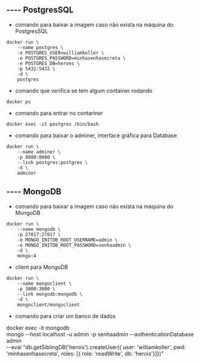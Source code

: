 ## ---- PostgresSQL

* comando para baixar a imagem caso não exista na máquina do PostgresSQL

```
docker run \
    --name postgres \
    -e POSTGRES_USER=williamkoller \
    -e POSTGRES_PASSWORD=minhasenhasecreta \
    -e POSTGRES_DB=heroes \
    -p 5432:5432 \
    -d \
    postgres
```

* comando que verifica se tem algum container rodando

```
docker ps
```

* comando para entrar no contariner

```
docker exec -it postgres /bin/bash
```

* comando para baixar o adminer, interface gráfica para Database

```
docker run \
    --name adminer \
    -p 8080:8080 \
    --link postgres:postgres \
    -d \
    adminer
```

## ---- MongoDB

* comando para baixar a imagem caso não exista na máquina do MongoDB

```
docker run \
    --name mongodb \
    -p 27017:27017 \
    -e MONGO_INITDB_ROOT_USERNAME=admin \
    -e MONGO_INITDB_ROOT_PASSWORD=senhaadmin \
    -d \
    mongo:4
```

* client para MongoDB

```
docker run \
    --name mongoclient \
    -p 3000:3000 \
    --link mongodb:mongodb \
    -d \
    mongoclient/mongoclient
```

* comando para criar um banco de dados

docker exec -it mongodb \
    mongo --host localhost -u admin -p senhaadmin --authenticationDatabase admin \
    --eval "db.getSiblingDB('herois').createUser({ user: 'williamkoller', pwd: 'minhasenhasecreta', roles: [{ role: 'readWrite', db: 'herois'}]})"
